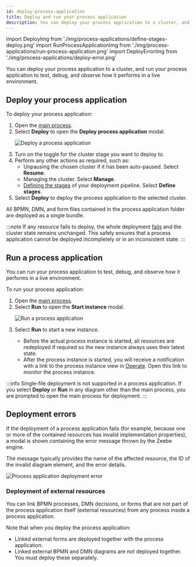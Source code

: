 ```yaml
---
id: deploy-process-application
title: Deploy and run your process application
description: You can deploy your process application to a cluster, and run your process application to test, debug, and observe how it performs in a live environment.
---
```


import DeployImg from './img/process-applications/define-stages-deploy.png'
import RunProcessApplicationImg from './img/process-applications/run-process-application.png'
import DeployErrorImg from './img/process-applications/deploy-error.png'

You can deploy your process application to a cluster, and run your process application to test, debug, and observe how it performs in a live environment.

## Deploy your process application

To deploy your process application:

1. Open the [main process](create-a-process-application.md#main-process).
1. Select **Deploy** to open the **Deploy process application** modal.
   <p><img src={DeployImg} alt="Deploy a process application" /></p>
1. Turn on the toggle for the cluster stage you want to deploy to.
1. Perform any other actions as required, such as:
   - Unpausing the chosen cluster if it has been auto-paused. Select **Resume**.
   - Managing the cluster. Select **Manage**.
   - [Defining the stages](process-application-pipeline.md#deployment-pipeline-stages) of your deployment pipeline. Select **Define stages**.
1. Select **Deploy** to deploy the process application to the selected cluster.

All BPMN, DMN, and form files contained in the process application folder are deployed as a single bundle.

:::note
If any resource fails to deploy, the whole deployment [fails](#deployment-errors) and the cluster state remains unchanged. This safely ensures that a process application cannot be deployed incompletely or in an inconsistent state.
:::

## Run a process application

You can run your process application to test, debug, and observe how it performs in a live environment.

To run your process application:

1. Open the [main process](create-a-process-application.md#main-process).
1. Select **Run** to open the **Start instance** modal.
   <p><img src={RunProcessApplicationImg} alt="Run a process application" /></p>
1. Select **Run** to start a new instance.<p><ul><li>Before the actual process instance is started, all resources are redeployed if required so the new instance
   always uses their latest state.</li><li>After the process instance is started, you will receive a notification with a link to the process instance view in
   [Operate](../../operate/operate-introduction.md). Open this link to monitor the process instance.</li></ul></p>

:::info
Single-file deployment is not supported in a process application. If you select **Deploy** or **Run** in any diagram other than the main process, you are prompted to open the main process for deployment.
:::

## Deployment errors

If the deployment of a process application fails (for example, because one or more of the contained resources has invalid implementation properties), a modal is shown containing the error message thrown by the Zeebe engine.

The message typically provides the name of the affected resource, the ID of the invalid diagram element, and the error details.

<p><img src={DeployErrorImg} style={{width: 680}} alt="Process application deployment error" /></p>

### Deployment of external resources

You can link BPMN processes, DMN decisions, or forms that are not part of the process application itself (external
resources) from any process inside a process application.

Note that when you deploy the process application:

- Linked external forms are deployed together with the process application.
- Linked external BPMN and DMN diagrams are _not_ deployed together. You must deploy these separately.
